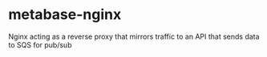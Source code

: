 # metabase-nginx
Nginx acting as a reverse proxy that mirrors traffic to an API that sends data to SQS for pub/sub
